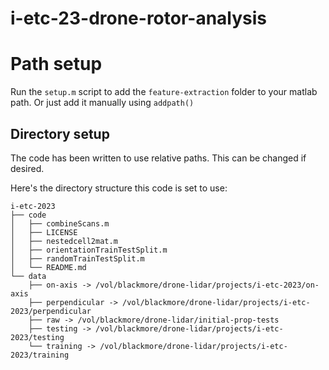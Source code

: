 # i-etc-23-drone-rotor-analysis

# Path setup
Run the `setup.m` script to add the `feature-extraction` folder to your matlab path. Or just add it manually using `addpath()`

## Directory setup
The code has been written to use relative paths. This can be changed if desired.

Here's the directory structure this code is set to use:

```
i-etc-2023
├── code
│   ├── combineScans.m
│   ├── LICENSE
│   ├── nestedcell2mat.m
│   ├── orientationTrainTestSplit.m
│   ├── randomTrainTestSplit.m
│   └── README.md
└── data
    ├── on-axis -> /vol/blackmore/drone-lidar/projects/i-etc-2023/on-axis
    ├── perpendicular -> /vol/blackmore/drone-lidar/projects/i-etc-2023/perpendicular
    ├── raw -> /vol/blackmore/drone-lidar/initial-prop-tests
    ├── testing -> /vol/blackmore/drone-lidar/projects/i-etc-2023/testing
    └── training -> /vol/blackmore/drone-lidar/projects/i-etc-2023/training
```
